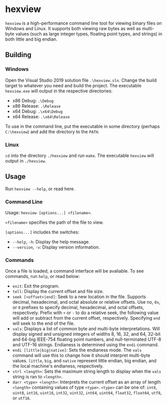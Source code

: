 # hexview

`hexview` is a high-performance command line tool for viewing binary files on Windows and Linux. It supports both viewing raw bytes as well as multi-byte values (such as large integer types, floating point types, and strings) in both little and big endian.

## Building

### Windows

Open the Visual Studio 2019 solution file `.\hexview.sln`. Change the build target to whatever you need and build the project. The executable `hexview.exe` will output in the respective directories:

- x86 Debug: `.\Debug`
- x86 Release: `.\Release`
- x64 Debug: `.\x64\Debug`
- x64 Release: `.\x64\Release`

To use in the command line, put the executable in some directory (perhaps `C:\hexview`) and add the directory to the `PATH`.

### Linux

`cd` into the directory `./hexview` and run `make`. The executable `hexview` will output in `./hexview`.

## Usage

Run `hexview --help`, or read here.

### Command Line

Usage: `hexview [options...] <filename>`.

`<filename>` specifies the path of the file to view.

`[options...]` includes the switches:

- `--help`, `-h`: Display the help message.
- `--version`, `-v`: Display version information.

### Commands

Once a file is loaded, a command interface will be avaliable. To see commands, run `help`, or read below:

- `exit`: Exit the program.
- `tell`: Display the current offset and file size.
- `seek [<offset>|end]`: Seek to a new location in the file. Supports decimal, hexadecimal, and octal absolute or relative offsets. Use no, `0x`, or `0` prefixes to specify decimal, hexadecimal, and octal offsets, respectively. Prefix with `+` or `-` to do a relative seek, the following value will add or subtract from the current offset, respectively. Specifying `end` will seek to the end of the file.
- `vals`: Displays a list of common byte and multi-byte interpretations. Will display signed and unsigned integers of widths 8, 16, 32, and 64, 32-bit and 64-big IEEE-754 floating point numbers, and null-terminated UTF-8 and UTF-16 strings. Endianess is determined using the `endi` command.
- `endi [little|big|native]`: Sets the endianess mode. The `vals` command will use this to change how it should interpret multi-byte values. `little`, `big`, and `native` represent little endian, big endian, and the local machine's endianess, respectively.
- `strl <length>`: Sets the maximum string length to display when the `vals` string is ran to `<length>`.
- `darr <type> <length>`: Interprets the current offset as an array of length `<length>` containing values of type `<type>`. `<type>` can be one of: `int8`, `uint8`, `int16`, `uint16`, `int32`, `uint32`, `int64`, `uint64`, `float32`, `float64`, `utf8`, or `utf16`.